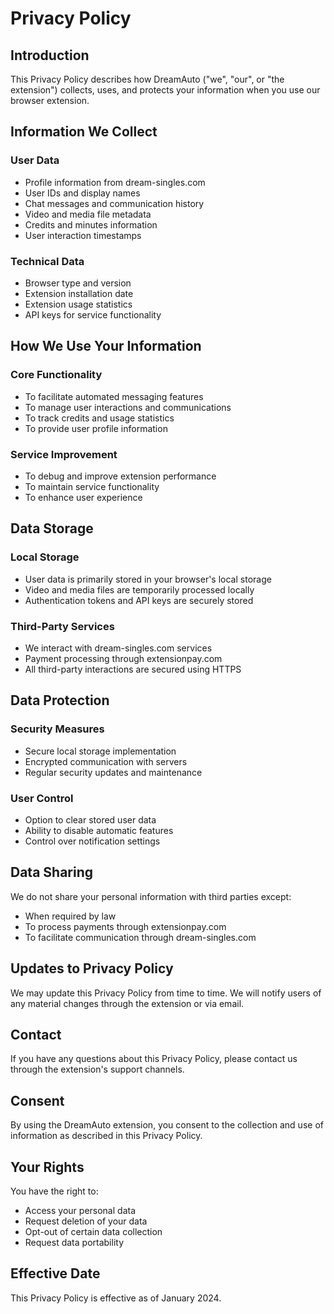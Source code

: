 # Privacy Policy

## Introduction
This Privacy Policy describes how DreamAuto ("we", "our", or "the extension") collects, uses, and protects your information when you use our browser extension.

## Information We Collect

### User Data
- Profile information from dream-singles.com
- User IDs and display names
- Chat messages and communication history
- Video and media file metadata
- Credits and minutes information
- User interaction timestamps

### Technical Data
- Browser type and version
- Extension installation date
- Extension usage statistics
- API keys for service functionality

## How We Use Your Information

### Core Functionality
- To facilitate automated messaging features
- To manage user interactions and communications
- To track credits and usage statistics
- To provide user profile information

### Service Improvement
- To debug and improve extension performance
- To maintain service functionality
- To enhance user experience

## Data Storage

### Local Storage
- User data is primarily stored in your browser's local storage
- Video and media files are temporarily processed locally
- Authentication tokens and API keys are securely stored

### Third-Party Services
- We interact with dream-singles.com services
- Payment processing through extensionpay.com
- All third-party interactions are secured using HTTPS

## Data Protection

### Security Measures
- Secure local storage implementation
- Encrypted communication with servers
- Regular security updates and maintenance

### User Control
- Option to clear stored user data
- Ability to disable automatic features
- Control over notification settings

## Data Sharing

We do not share your personal information with third parties except:
- When required by law
- To process payments through extensionpay.com
- To facilitate communication through dream-singles.com

## Updates to Privacy Policy

We may update this Privacy Policy from time to time. We will notify users of any material changes through the extension or via email.

## Contact

If you have any questions about this Privacy Policy, please contact us through the extension's support channels.

## Consent

By using the DreamAuto extension, you consent to the collection and use of information as described in this Privacy Policy.

## Your Rights

You have the right to:
- Access your personal data
- Request deletion of your data
- Opt-out of certain data collection
- Request data portability

## Effective Date

This Privacy Policy is effective as of January 2024.